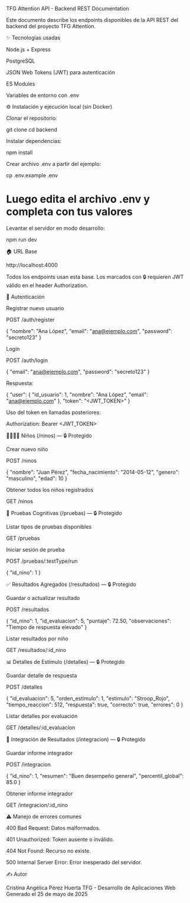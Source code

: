 TFG Attention API - Backend REST Documentation

Este documento describe los endpoints disponibles de la API REST del backend del proyecto TFG Attention.

✨ Tecnologías usadas

Node.js + Express

PostgreSQL

JSON Web Tokens (JWT) para autenticación

ES Modules

Variables de entorno con .env

⚙ Instalación y ejecución local (sin Docker)

Clonar el repositorio:

git clone <URL-del-repo>
cd backend

Instalar dependencias:

npm install

Crear archivo .env a partir del ejemplo:

cp .env.example .env

# Luego edita el archivo .env y completa con tus valores

Levantar el servidor en modo desarrollo:

npm run dev

🏠 URL Base

http://localhost:4000

Todos los endpoints usan esta base. Los marcados con 🔒 requieren JWT válido en el header Authorization.

🔐 Autenticación

Registrar nuevo usuario

POST /auth/register

{
"nombre": "Ana López",
"email": "ana@ejemplo.com",
"password": "secreto123"
}

Login

POST /auth/login

{
"email": "ana@ejemplo.com",
"password": "secreto123"
}

Respuesta:

{
"user": { "id_usuario": 1, "nombre": "Ana López", "email": "ana@ejemplo.com" },
"token": "<JWT_TOKEN>"
}

Uso del token en llamadas posteriores:

Authorization: Bearer <JWT_TOKEN>

👧🏻👦🏻 Niños (/ninos) — 🔒 Protegido

Crear nuevo niño

POST /ninos

{
"nombre": "Juan Pérez",
"fecha_nacimiento": "2014-05-12",
"genero": "masculino",
"edad": 10
}

Obtener todos los niños registrados

GET /ninos

🧠 Pruebas Cognitivas (/pruebas) — 🔒 Protegido

Listar tipos de pruebas disponibles

GET /pruebas

Iniciar sesión de prueba

POST /pruebas/:testType/run

{
"id_nino": 1
}

✅ Resultados Agregados (/resultados) — 🔒 Protegido

Guardar o actualizar resultado

POST /resultados

{
"id_nino": 1,
"id_evaluacion": 5,
"puntaje": 72.50,
"observaciones": "Tiempo de respuesta elevado"
}

Listar resultados por niño

GET /resultados/:id_nino

📊 Detalles de Estímulo (/detalles) — 🔒 Protegido

Guardar detalle de respuesta

POST /detalles

{
"id_evaluacion": 5,
"orden_estimulo": 1,
"estimulo": "Stroop_Rojo",
"tiempo_reaccion": 512,
"respuesta": true,
"correcto": true,
"errores": 0
}

Listar detalles por evaluación

GET /detalles/:id_evaluacion

🔢 Integración de Resultados (/integracion) — 🔒 Protegido

Guardar informe integrador

POST /integracion

{
"id_nino": 1,
"resumen": "Buen desempeño general",
"percentil_global": 85.0
}

Obtener informe integrador

GET /integracion/:id_nino

⚠️ Manejo de errores comunes

400 Bad Request: Datos malformados.

401 Unauthorized: Token ausente o inválido.

404 Not Found: Recurso no existe.

500 Internal Server Error: Error inesperado del servidor.

✍️ Autor

Cristina Angélica Pérez Huerta
TFG - Desarrollo de Aplicaciones Web
Generado el 25 de mayo de 2025
